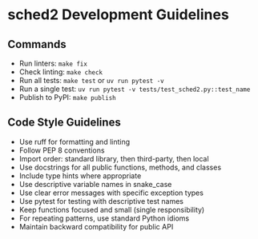 # sched2 Development Guidelines

## Commands
- Run linters: `make fix`
- Check linting: `make check` 
- Run all tests: `make test` or `uv run pytest -v`
- Run a single test: `uv run pytest -v tests/test_sched2.py::test_name`
- Publish to PyPI: `make publish`

## Code Style Guidelines
- Use ruff for formatting and linting
- Follow PEP 8 conventions
- Import order: standard library, then third-party, then local
- Use docstrings for all public functions, methods, and classes
- Include type hints where appropriate
- Use descriptive variable names in snake_case
- Use clear error messages with specific exception types
- Use pytest for testing with descriptive test names
- Keep functions focused and small (single responsibility)
- For repeating patterns, use standard Python idioms
- Maintain backward compatibility for public API